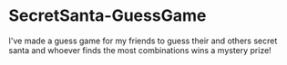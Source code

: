 # SecretSanta-GuessGame
I've made a guess game for my friends to guess their and others secret santa and whoever finds the most combinations wins a mystery prize!
